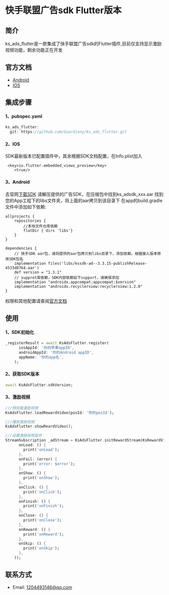 # 快手联盟广告sdk Flutter版本

## 简介
  ks_ads_flutter是一款集成了快手联盟广告sdk的Flutter插件,目前仅支持显示激励视频功能，剩余功能正在开发

## 官方文档
* [Android](https://static.yximgs.com/udata/pkg/KS-Android-KSAdSDk/doc/4701b963d40a77bc0f45fd71d30b57da44.pdf)
* [IOS](https://static.yximgs.com/udata/pkg/KSAdSDKTarGz/doc/ksadsdk-iOS-readme-ad-3.3.14.pdf)

## 集成步骤
#### 1、pubspec.yaml
```Dart
ks_ads_flutter:
  git: https://github.com/Guardiany/ks_ads_flutter.git
```

#### 2、IOS
SDK最新版本已配置插件中，其余根据SDK文档配置，在Info.plist加入
```
 <key>io.flutter.embedded_views_preview</key>
    <true/>
```

#### 3、Android
去官网[下载SDK](https://u.kuaishou.com/access)
请解压提供的⼴告SDK，在压缩包中找到ks_adsdk_xxx.aar
找到您的App⼯程下的libs⽂件夹，将上⾯的aar拷⻉到该⽬录下
在app的build.gradle⽂件中添加如下依赖:
```
allprojects {
    repositories {
        //本地⽂件仓库依赖
        flatDir { dirs 'libs'}
    }
}
```
```
dependencies {
    // 快⼿SDK aar包，请将提供的aar包拷⻉到libs⽬录下，添加依赖。根据接⼊版本修改SDK包名
    implementation files('libs/kssdk-ad--3.3.15-publishRelease-4533d8764.aar')
    def version = "1.3.1"
    // supprot库依赖，SDK内部依赖如下support，请确保添加
    implementation "androidx.appcompat:appcompat:$version"
    implementation "androidx.recyclerview:recyclerview:1.2.0"
}
```
权限和其他配置请查阅[官方文档](https://static.yximgs.com/udata/pkg/KS-Android-KSAdSDk/doc/4701b963d40a77bc0f45fd71d30b57da44.pdf)

## 使用

#### 1、SDK初始化
```Dart
_registerResult = await KsAdsFlutter.register(
      iosAppId: '你的苹果appID',
      androidAppId: '你的Android appID',
      appName: '你的app名',
    );
```
#### 2、获取SDK版本
```Dart
await KsAdsFlutter.sdkVersion;
```
#### 3、激励视频
```Dart
///预加载激励视频
KsAdsFlutter.loadRewardVideo(posId: '你的posId');

///播放激励视频
KsAdsFlutter.showReardVideo();

///设置激励视频监听
StreamSubscription _adStream = KsAdsFlutter.initRewardStream(KsRewardVideoCallback(
      onLoad: () {
        print('onLoad');
      },
      onFail: (error) {
        print('error: $error');
      },
      onShow: () {
        print('onShow');
      },
      onClick: () {
        print('onClick');
      },
      onFinish: () {
        print('onFinish');
      },
      onClose: () {
        print('onClose');
      },
      onReward: () {
        print('onReward');
      },
      onSkip: () {
        print('onSkip');
      },
    ));
```

## 联系方式
* Email: 1204493146@qq.com
